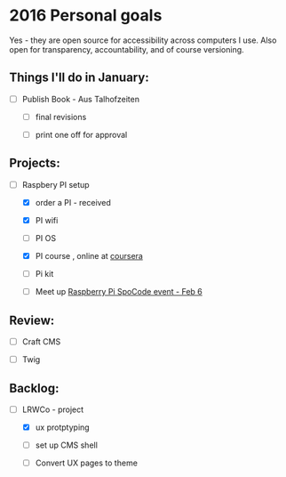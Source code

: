
# 2016 Personal goals

Yes - they are open source for accessibility across computers I use. Also open for transparency, accountability, and of course versioning.

## Things I'll do in January:

- [ ] Publish Book - Aus Talhofzeiten
	- [ ] final revisions
	- [ ] print one off for approval


## Projects:

- [ ] Raspbery PI setup
	- [x] order a PI - received
	- [x] PI wifi
	- [ ] PI OS
	- [x] PI course , online at [coursera](https://www.coursera.org/learn/raspberry-pi-platform)
	- [ ] Pi kit
	- [ ] Meet up [Raspberry Pi SpoCode event - Feb  6](http://www.meetup.com/Python-Spokane/events/227786604/)


## Review:

- [ ] Craft CMS
- [ ] Twig


## Backlog:

- [ ] LRWCo - project
	- [x] ux protptyping
	- [ ] set up CMS shell
	- [ ] Convert UX pages to theme
	